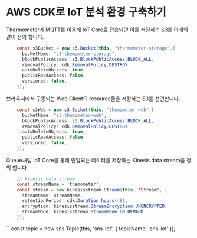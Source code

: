 # AWS CDK로 IoT 분석 환경 구축하기 

Thermometer가 MQTT를 이용해 IoT Core로 전송되면 이를 저장하는 S3를 아래와 같이 정의 합니다. 

```java
    const s3Bucket = new s3.Bucket(this, "thermometer-storage",{
      bucketName: "s3-themometer-storage",
      blockPublicAccess: s3.BlockPublicAccess.BLOCK_ALL,
      removalPolicy: cdk.RemovalPolicy.DESTROY,
      autoDeleteObjects: true,
      publicReadAccess: false,
      versioned: false,
    });
```    

브라우저에서 구동되는 Web Client의 resource들을 저장하는 S3를 선언합니다.

```java
    const s3Web = new s3.Bucket(this, "themometer-web",{
      bucketName: "s3-themometer-web",
      blockPublicAccess: s3.BlockPublicAccess.BLOCK_ALL,
      removalPolicy: cdk.RemovalPolicy.DESTROY,
      autoDeleteObjects: true,
      publicReadAccess: false,
      versioned: false,
    });
```    

Queue처럼 IoT Core를 통해 인입되는 데이터를 저장하는 Kinesis data stream을 정의 합니다.

```java
    // kinesis data stream
    const streamName = 'themometer';
    const stream = new kinesisstream.Stream(this, 'Stream', {
      streamName: streamName,
      retentionPeriod: cdk.Duration.hours(48),
      encryption: kinesisstream.StreamEncryption.UNENCRYPTED, 
      streamMode: kinesisstream.StreamMode.ON_DEMAND
    });
```    
``
    const topic = new sns.Topic(this, 'sns-iot', {
      topicName: 'sns-iot'
    });

